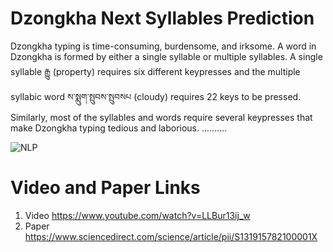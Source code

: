 # Dzongkha Next Syllables Prediction
Dzongkha typing is time-consuming, burdensome, and irksome. A word in Dzongkha is formed by either a single syllable or multiple syllables. A single syllable རྒྱུ (property) requires six different keypresses and the multiple syllabic word ས་སྨུག་སྤུབས་སྤུབསཔ (cloudy) requires 22 keys to be pressed. Similarly, most of the syllables and words require several keypresses that make Dzongkha typing tedious and laborious.
..........

![NLP](https://user-images.githubusercontent.com/43682761/113237017-e13dc100-92c7-11eb-9974-c7315cc63e00.gif)

# Video and Paper Links
1. Video https://www.youtube.com/watch?v=LLBur13ij_w
2. Paper https://www.sciencedirect.com/science/article/pii/S131915782100001X
